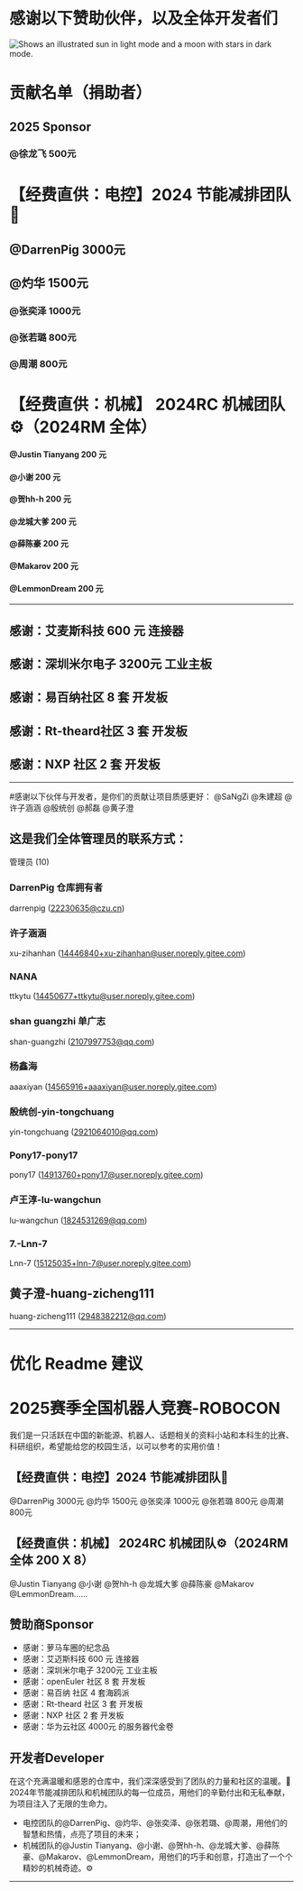 # 感谢以下赞助伙伴，以及全体开发者们

<picture>
  <source media="(prefers-color-scheme: dark)" srcset="https://user-images.githubusercontent.com/25423296/163456776-7f95b81a-f1ed-45f7-b7ab-8fa810d529fa.png">
  <source media="(prefers-color-scheme: light)" srcset="https://user-images.githubusercontent.com/25423296/163456779-a8556205-d0a5-45e2-ac17-42d089e3c3f8.png">
  <img alt="Shows an illustrated sun in light mode and a moon with stars in dark mode." src="https://user-images.githubusercontent.com/25423296/163456779-a8556205-d0a5-45e2-ac17-42d089e3c3f8.png">
</picture>

# 贡献名单（捐助者）
## 2025 Sponsor 
### @徐龙飞 500元
# 【经费直供：电控】2024 节能减排团队🌱
## @DarrenPig 3000元
## @灼华 1500元
### @张奕泽 1000元
### @张若璐 800元
### @周潮 800元

# 【经费直供：机械】 2024RC 机械团队⚙️（2024RM 全体）
#### @Justin Tianyang 200 元
#### @小谢 200 元
#### @贺hh-h 200 元
#### @龙城大爹 200 元
#### @薛陈豪  200 元    
#### @Makarov 200 元  
#### @LemmonDream 200 元
---

## 感谢：艾麦斯科技 600 元 连接器
## 感谢：深圳米尔电子 3200元 工业主板
## 感谢：易百纳社区  8 套 开发板
## 感谢：Rt-theard社区 3 套 开发板
## 感谢：NXP 社区 2 套 开发板
---
#感谢以下伙伴与开发者，是你们的贡献让项目质感更好：
@SaNgZi   @朱建超  @许子涵涵  @殷统创  @郝磊  @黄子澄 

## 这是我们全体管理员的联系方式：
管理员 (10) 

### DarrenPig   仓库拥有者 
darrenpig (22230635@czu.cn)

### 许子涵涵  
xu-zihanhan (14446840+xu-zihanhan@user.noreply.gitee.com)
 
### NANA  
ttkytu (14450677+ttkytu@user.noreply.gitee.com)
 
### shan guangzhi 单广志  
shan-guangzhi (2107997753@qq.com)
 
### 杨鑫海  
aaaxiyan (14565916+aaaxiyan@user.noreply.gitee.com)
 
### 殷统创-yin-tongchuang	
yin-tongchuang (2921064010@qq.com)
 
### Pony17-pony17	
pony17 (14913760+pony17@user.noreply.gitee.com)
 
### 卢王淳-lu-wangchun	
lu-wangchun (1824531269@qq.com)
 
### 7.-Lnn-7	
Lnn-7 (15125035+lnn-7@user.noreply.gitee.com)
 
## 黄子澄-huang-zicheng111	
huang-zicheng111 (2948382212@qq.com)

---


# 优化 Readme 建议
# 2025赛季全国机器人竞赛-ROBOCON

我们是一只活跃在中国的新能源、机器人、话题相关的资料小站和本科生的比赛、科研组织，希望能给您的校园生活，以可以参考的实用价值！

## 【经费直供：电控】2024 节能减排团队🌱
@DarrenPig 3000元 @灼华 1500元 @张奕泽 1000元 @张若璐 800元 @周潮 800元

## 【经费直供：机械】 2024RC 机械团队⚙️（2024RM 全体 200 X 8）
 @Justin Tianyang @小谢 @贺hh-h @龙城大爹 @薛陈豪 @Makarov @LemmonDream......
## 赞助商Sponsor
-  感谢：萝马车圈的纪念品
-  感谢：艾迈斯科技 600 元 连接器
-  感谢：深圳米尔电子 3200元 工业主板
-  感谢：openEuler 社区  8 套 开发板
-  感谢：易百纳 社区 4 套海鸥派
-  感谢：Rt-theard 社区 3 套 开发板
-  感谢：NXP 社区 2 套 开发板
-  感谢：华为云社区 4000元 的服务器代金卷
## 开发者Developer
在这个充满温暖和感恩的仓库中，我们深深感受到了团队的力量和社区的温暖。🌱 2024年节能减排团队和机械团队的每一位成员，用他们的辛勤付出和无私奉献，为项目注入了无限的生命力。
- 电控团队的@DarrenPig、@灼华、@张奕泽、@张若璐、@周潮，用他们的智慧和热情，点亮了项目的未来；
- 机械团队的@Justin Tianyang、@小谢、@贺hh-h、@龙城大爹、@薛陈豪、@Makarov、@LemmonDream，用他们的巧手和创意，打造出了一个个精妙的机械奇迹。⚙️
---